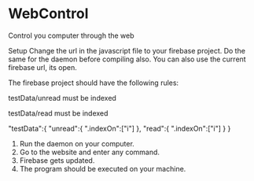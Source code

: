 # WebControl
Control you computer through the web

Setup
Change the url in the javascript file to your firebase project. Do the same for the daemon before compiling also. You can also use the current firebase url, its open.

The firebase project should have the following rules:

testData/unread must be indexed

testData/read must be indexed


"testData":{
        "unread":{
          ".indexOn":["i"]
        },
          "read":{
            ".indexOn":["i"]
          }
}


1. Run the daemon on your computer.
2. Go to the website and enter any command.
3. Firebase gets updated.
4. The program should be executed on your machine.
